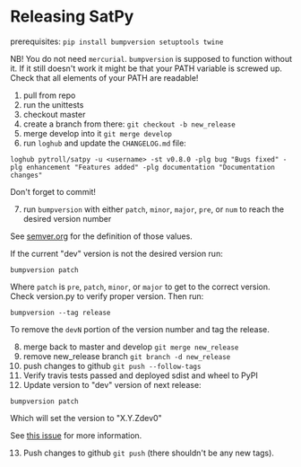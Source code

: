 # Releasing SatPy

prerequisites: `pip install bumpversion setuptools twine`

NB! You do not need `mercurial`. `bumpversion` is supposed to function without it. If it still doesn't work it might be that your PATH variable is screwed up. Check that all elements of your PATH are readable!

1. pull from repo
2. run the unittests
3. checkout master
4. create a branch from there: `git checkout -b new_release`
5. merge develop into it `git merge develop`
6. run `loghub` and update the `CHANGELOG.md` file:

```
loghub pytroll/satpy -u <username> -st v0.8.0 -plg bug "Bugs fixed" -plg enhancement "Features added" -plg documentation "Documentation changes"
```

Don't forget to commit!

7. run `bumpversion` with either `patch`, `minor`, `major`, `pre`, or `num` to reach the desired version number

See [semver.org](http://semver.org/) for the definition of those values.

If the current "dev" version is not the desired version run:

```
bumpversion patch
```

Where `patch` is `pre`, `patch`, `minor`, or `major` to get to the correct
version. Check version.py to verify proper version. Then run:

```
bumpversion --tag release
```

To remove the `devN` portion of the version number and tag the release.

8. merge back to master and develop `git merge new_release`
9. remove new_release⁠⁠⁠⁠ branch `git branch -d new_release⁠⁠⁠⁠`
10. push changes to github `git push --follow-tags`
11. Verify travis tests passed and deployed sdist and wheel to PyPI
12. Update version to "dev" version of next release:

```
bumpversion patch
```

Which will set the version to "X.Y.Zdev0"

See [this issue](https://github.com/peritus/bumpversion/issues/77) for more information.

13. Push changes to github `git push` (there shouldn't be any new tags).
